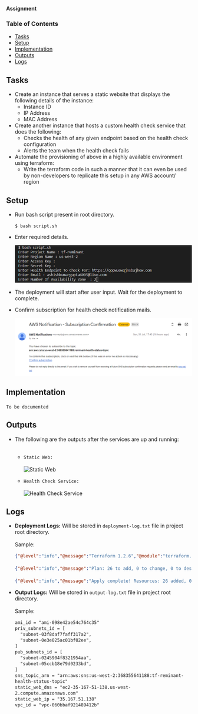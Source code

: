 **Assignment**

### Table of Contents

- [Tasks](#tasks)
- [Setup](#setup)
- [Implementation](#implementation)
- [Outputs](#outputs)
- [Logs](#logs)

## Tasks

- Create an instance that serves a static website that displays the following details of the instance:
  - Instance ID
  - IP Address
  - MAC Address
- Create another instance that hosts a custom health check service that does the following:
  - Checks the health of any given endpoint based on the health check configuration
  - Alerts the team when the health check fails
- Automate the provisioning of above in a highly available environment using terraform:
  - Write the terraform code in such a manner that it can even be used by non-developers to replicate this setup in any AWS account/ region

## Setup
- Run bash script present in root directory.
  ```
  $ bash script.sh
  ```
- Enter required details.

  ![User Input](./assests/images/user-input.png)

- The deployment will start after user input. Wait for the deployment to complete.

- Confirm subscription for health check notification mails.

  ![Subscription Email](./assests/images/subscription-mail.png)

## Implementation
```To be documented```

## Outputs

- The following are the outputs after the services are up and running:<br><br>
  - ```Static Web:```<br><br>
  ![Static Web](./assests/images/assign-01.png)

  - ```Health Check Service:```<br><br>
  ![Health Check Service](./assests/images/assign-02.png)

<a></a>

## Logs

- **Deployment Logs:** Will be stored in ```deployment-log.txt``` file in project root directory.
<br><br>
Sample:
  ```json
  {"@level":"info","@message":"Terraform 1.2.6","@module":"terraform.ui","@timestamp":"2022-08-01T10:57:10.734132+05:30","terraform":"1.2.6","type":"version","ui":"1.0"}

  {"@level":"info","@message":"Plan: 26 to add, 0 to change, 0 to destroy.","@module":"terraform.ui","@timestamp":"2022-08-01T10:57:19.607729+05:30","changes":{"add":26,"change":0,"remove":0,"operation":"plan"},"type":"change_summary"}

  {"@level":"info","@message":"Apply complete! Resources: 26 added, 0 changed, 0 destroyed.","@module":"terraform.ui","@timestamp":"2022-08-01T11:00:18.483160+05:30","changes":{"add":26,"change":0,"remove":0,"operation":"apply"},"type":"change_summary"}
  ```

- **Output Logs:** Will be stored in ```output-log.txt``` file in project root directory.
<br><br>
Sample:
  ```
  ami_id = "ami-098e42ae54c764c35"
  priv_subnets_id = [
    "subnet-03f8daf7faff317a2",
    "subnet-0e3e025ac01bf02ee",
  ]
  pub_subnets_id = [
    "subnet-0245904f8321954aa",
    "subnet-05ccb18e79d0233bd",
  ]
  sns_topic_arn = "arn:aws:sns:us-west-2:368355641188:tf-reminant-health-status-topic"
  static_web_dns = "ec2-35-167-51-138.us-west-2.compute.amazonaws.com"
  static_web_ip = "35.167.51.138"
  vpc_id = "vpc-060bbaf921489412b"
  ```